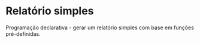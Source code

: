 # Relatório simples

Programação declarativa - gerar um relatório simples com base em funções pré-definidas.
